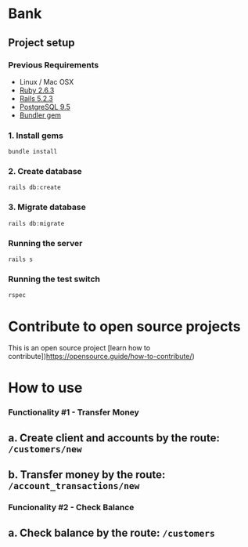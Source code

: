 # Bank

## Project setup
### Previous Requirements
* Linux / Mac OSX
* [Ruby 2.6.3](https://www.ruby-lang.org)
* [Rails 5.2.3](http://railsinstaller.org)
* [PostgreSQL 9.5](https://www.postgresql.org)
* [Bundler gem](https://github.com/bundler/bundler)

### 1. Install gems

    bundle install


### 2. Create database

    rails db:create

### 3. Migrate database

    rails db:migrate

### Running the server

    rails s

### Running the test switch

    rspec

# Contribute to open source projects
This is an open source project [learn how to contribute])https://opensource.guide/how-to-contribute/)

# How to use

### Functionality #1 - Transfer Money
## a. Create client and accounts by the route: `/customers/new`

## b. Transfer money by the route: `/account_transactions/new`

### Funcionality #2 - Check Balance
## a. Check balance by the route: `/customers`
